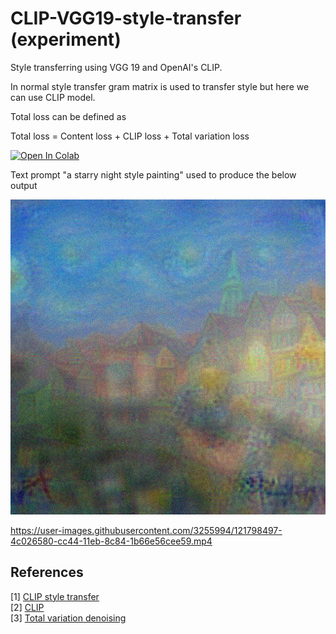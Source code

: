 # CLIP-VGG19-style-transfer (experiment)

Style transferring using VGG 19 and OpenAI's CLIP.

In normal style transfer gram matrix is used to transfer style but here we can use CLIP model.

Total loss can be defined as

Total loss = Content loss + CLIP loss + Total variation loss

[![Open In Colab](https://colab.research.google.com/assets/colab-badge.svg)](https://bit.ly/3gpEiCO)

Text prompt  "a starry night style painting" used to produce the below output

![starry night output](/output/styled_starry_night.png)


https://user-images.githubusercontent.com/3255994/121798497-4c026580-cc44-11eb-8c84-1b66e56cee59.mp4


## References 

[1] [CLIP style transfer ](https://github.com/Zasder3/CLIP-Style-Transfer)\
[2] [CLIP](https://openai.com/blog/clip)\
[3] [Total variation denoising](https://en.wikipedia.org/wiki/Total_variation_denoising)

